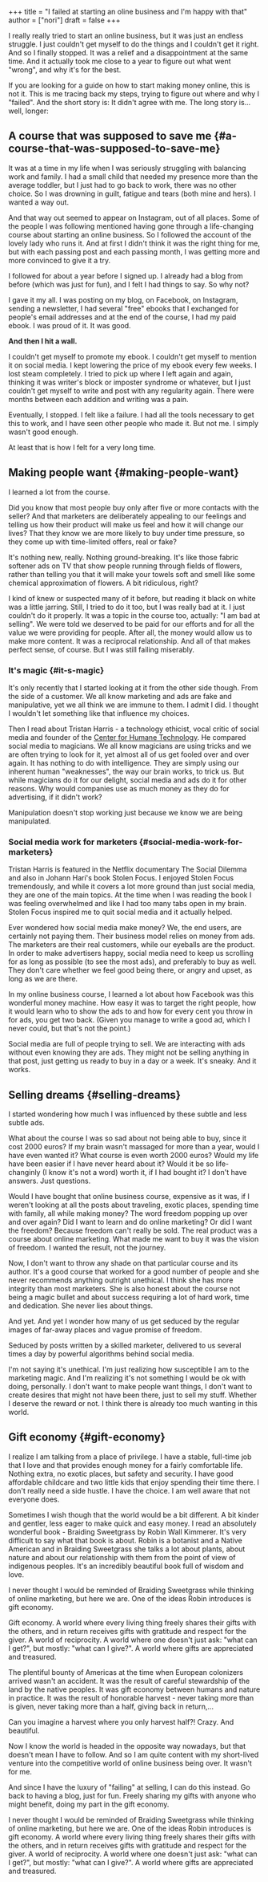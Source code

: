 +++
title = "I failed at starting an oline business and I'm happy with that"
author = ["nori"]
draft = false
+++

I really really tried to start an online business, but it was just an endless struggle. I just couldn't get myself to do the things and I couldn't get it right. And so I finally stopped. It was a relief and a disappointment at the same time. And it actually took me close to a year to figure out what went "wrong", and why it's for the best.

If you are looking for a guide on how to start making money online, this is not it. This is me tracing back my steps, trying to figure out where and why I "failed". And the short story is: It didn't agree with me. The long story is… well, longer:


## A course that was supposed to save me {#a-course-that-was-supposed-to-save-me}

It was at a time in my life when I was seriously struggling with balancing work and family. I had a small child that needed my presence more than the average toddler, but I just had to go back to work, there was no other choice. So I was drowning in guilt, fatigue and tears (both mine and hers). I wanted a way out.

And that way out seemed to appear on Instagram, out of all places. Some of the people I was following mentioned having gone through a life-changing course about starting an online business. So I followed the account of the lovely lady who runs it. And at first I didn't think it was the right thing for me, but with each passing post and each passing month, I was getting more and more convinced to give it a try.

I followed for about a year before I signed up. I already had a blog from before (which was just for fun), and I felt I had things to say. So why not?

I gave it my all. I was posting on my blog, on Facebook, on Instagram, sending a newsletter, I had several "free" ebooks that I exchanged for people's email addresses and at the end of the course, I had my paid ebook. I was proud of it. It was good.

**And then I hit a wall.**

I couldn't get myself to promote my ebook. I couldn't get myself to mention it on social media. I kept lowering the price of my ebook every few weeks. I lost steam completely. I tried to pick up where I left again and again, thinking it was writer's block or imposter syndrome or whatever, but I just couldn't get myself to write and post with any regularity again. There were months between each addition and writing was a pain.

Eventually, I stopped. I felt like a failure. I had all the tools necessary to get this to work, and I have seen other people who made it. But not me. I simply wasn't good enough.

At least that is how I felt for a very long time.


## Making people want {#making-people-want}

I learned a lot from the course.

Did you know that most people buy only after five or more contacts with the seller? And that marketers are deliberately appealing to our feelings and telling us how their product will make us feel and how it will change our lives? That they know we are more likely to buy under time pressure, so they come up with time-limited offers, real or fake?

It's nothing new, really. Nothing ground-breaking. It's like those fabric softener ads on TV that show people running through fields of flowers, rather than telling you that it will make your towels soft and smell like some chemical approximation of flowers. A bit ridiculous, right?

I kind of knew or suspected many of it before, but reading it black on white was a little jarring. Still, I tried to do it too, but I was really bad at it. I just couldn't do it properly. It was a topic in the course too, actually: "I am bad at selling". We were told we deserved to be paid for our efforts and for all the value we were providing for people. After all, the money would allow us to make more content. It was a reciprocal relationship. And all of that makes perfect sense, of course. But I was still failing miserably.


### It's magic {#it-s-magic}

It's only recently that I started looking at it from the other side though. From the side of a customer. We all know marketing and ads are fake and manipulative, yet we all think we are immune to them. I admit I did. I thought I wouldn't let something like that influence my choices.

Then I read about Tristan Harris - a technology ethicist, vocal critic of social media and founder of the [Center for Humane Technology](https://www.humanetech.com/). He compared social media to magicians. We all know magicians are using tricks and we are often trying to look for it, yet almost all of us get fooled over and over again. It has nothing to do with intelligence. They are simply using our inherent human "weaknesses", the way our brain works, to trick us. But while magicians do it for our delight, social media and ads do it for other reasons. Why would companies use as much money as they do for advertising, if it didn't work?

Manipulation doesn't stop working just because we know we are being manipulated.


### Social media work for marketers {#social-media-work-for-marketers}

Tristan Harris is featured in the Netflix documentary The Social Dilemma and also in Johann Hari's book Stolen Focus. I enjoyed Stolen Focus tremendously, and while it covers a lot more ground than just social media, they are one of the main topics. At the time when I was reading the book I was feeling overwhelmed and like I had too many tabs open in my brain. Stolen Focus inspired me to quit social media and it actually helped.

Ever wondered how social media make money? We, the end users, are certainly not paying them. Their business model relies on money from ads. The marketers are their real customers, while our eyeballs are the product. In order to make advertisers happy, social media need to keep us scrolling for as long as possible (to see the most ads), and preferably to buy as well. They don't care whether we feel good being there, or angry and upset, as long as we are there.

In my online business course, I learned a lot about how Facebook was this wonderful money machine. How easy it was to target the right people, how it would learn who to show the ads to and how for every cent you throw in for ads, you get two back. (Given you manage to write a good ad, which I never could, but that's not the point.)

Social media are full of people trying to sell. We are interacting with ads without even knowing they are ads. They might not be selling anything in that post, just getting us ready to buy in a day or a week. It's sneaky. And it works.


## Selling dreams {#selling-dreams}

I started wondering how much I was influenced by these subtle and less subtle ads.

What about the course I was so sad about not being able to buy, since it cost 2000 euros? If my brain wasn't massaged for more than a year, would I have even wanted it? What course is even worth 2000 euros? Would my life have been easier if I have never heard about it? Would it be so life-changinly (I know it's not a word) worth it, if I had bought it? I don't have answers. Just questions.

Would I have bought that online business course, expensive as it was, if I weren't looking at all the posts about traveling, exotic places, spending time with family, all while making money? The word freedom popping up over and over again? Did I want to learn and do online marketing? Or did I want the freedom? Because freedom can't really be sold. The real product was a course about online marketing. What made me want to buy it was the vision of freedom. I wanted the result, not the journey.

Now, I don't want to throw any shade on that particular course and its author. It's a good course that worked for a good number of people and she never recommends anything outright unethical. I think she has more integrity than most marketers. She is also honest about the course not being a magic bullet and about success requiring a lot of hard work, time and dedication. She never lies about things.

And yet. And yet I wonder how many of us get seduced by the regular images of far-away places and vague promise of freedom.

<div class="verse">

Seduced by posts written by a skilled marketer, delivered to us several times a day by powerful algorithms behind social media.<br />

</div>

I'm not saying it's unethical. I'm just realizing how susceptible I am to the marketing magic. And I'm realizing it's not something I would be ok with doing, personally. I don't want to make people want things, I don't want to create desires that might not have been there, just to sell my stuff. Whether I deserve the reward or not. I think there is already too much wanting in this world.


## Gift economy {#gift-economy}

I realize I am talking from a place of privilege. I have a stable, full-time job that I love and that provides enough money for a fairly comfortable life. Nothing extra, no exotic places, but safety and security. I have good affordable childcare and two little kids that enjoy spending their time there. I don't really need a side hustle. I have the choice. I am well aware that not everyone does.

Sometimes I wish though that the world would be a bit different. A bit kinder and gentler, less eager to make quick and easy money. I read an absolutely wonderful book - Braiding Sweetgrass by Robin Wall Kimmerer. It's very difficult to say what that book is about. Robin is a botanist and a Native American and in Braiding Sweetgrass she talks a lot about plants, about nature and about our relationship with them from the point of view of indigenous peoples. It's an incredibly beautiful book full of wisdom and love.

I never thought I would be reminded of Braiding Sweetgrass while thinking of online marketing, but here we are. One of the ideas Robin introduces is gift economy.

<div class="verse">

Gift economy. A world where every living thing freely shares their gifts with the others, and in return receives gifts with gratitude and respect for the giver. A world of reciprocity. A world where one doesn't just ask: "what can I get?", but mostly: "what can I give?". A world where gifts are appreciated and treasured.<br />

</div>

The plentiful bounty of Americas at the time when European colonizers arrived wasn't an accident. It was the result of careful stewardship of the land by the native peoples. It was gift economy between humans and nature in practice. It was the result of honorable harvest - never taking more than is given, never taking more than a half, giving back in return,…

Can you imagine a harvest where you only harvest half?! Crazy. And beautiful.

Now I know the world is headed in the opposite way nowadays, but that doesn't mean I have to follow. And so I am quite content with my short-lived venture into the competitive world of online business being over. It wasn't for me.

<div class="verse">

And since I have the luxury of "failing" at selling, I can do this instead. Go back to having a blog, just for fun. Freely sharing my gifts with anyone who might benefit, doing my part in the gift economy.<br />

</div>

I never thought I would be reminded of Braiding Sweetgrass while thinking of online marketing, but here we are. One of the ideas Robin introduces is gift economy. A world where every living thing freely shares their gifts with the others, and in return receives gifts with gratitude and respect for the giver. A world of reciprocity. A world where one doesn't just ask: "what can I get?", but mostly: "what can I give?". A world where gifts are appreciated and treasured.
